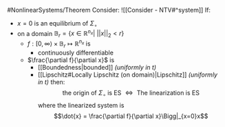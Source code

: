 #NonlinearSystems/Theorem 
Consider: ![[Consider - NTV#^system]]
If:
- $x = 0$ is an equilibrium of $\Sigma_\circ$
-  on a domain $\mathbb{B}_r = \{x\in\mathbb{R}^{n_x}\big|~ ||x||_2 < r\}$
	- $f:[0,\infty\rangle\times\mathbb{B}_r\mapsto\mathbb{R}^{n_x}$ is 
		- continuously differentiable
	- $\frac{\partial f}{\partial x}$ is
		- [[Boundedness|bounded]] *(uniformly in t)*
		- [[Lipschitz#Locally Lipschitz (on domain)|Lipschitz]] *(uniformly in t)*
then:
$$\text{the origin of $\Sigma_\circ$ is ES  } \Longleftrightarrow \text{  The linearization is ES}$$
where the linearized system is
$$\dot{x} = \frac{\partial f}{\partial x}\Bigg|_{x=0}x$$


